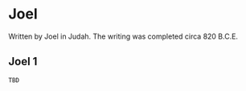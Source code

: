 # Joel

Written by Joel in Judah. The writing was completed circa 820 B.C.E.

## Joel 1

```
TBD
```


